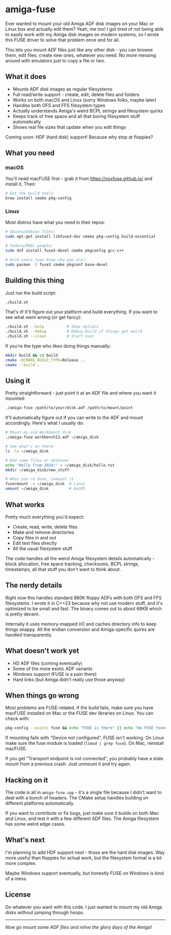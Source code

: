 # amiga-fuse

Ever wanted to mount your old Amiga ADF disk images on your Mac or Linux box and actually edit them? Yeah, me too! I got tired of not being able to easily work with my Amiga disk images on modern systems, so I wrote this FUSE driver to solve that problem once and for all.

This lets you mount ADF files just like any other disk - you can browse them, edit files, create new ones, whatever you need. No more messing around with emulators just to copy a file or two.

## What it does

- Mounts ADF disk images as regular filesystems
- Full read/write support - create, edit, delete files and folders
- Works on both macOS and Linux (sorry Windows folks, maybe later)
- Handles both OFS and FFS filesystem types
- Actually understands Amiga's weird BCPL strings and filesystem quirks
- Keeps track of free space and all that boring filesystem stuff automatically
- Shows real file sizes that update when you edit things

Coming soon: HDF (hard disk) support! Because why stop at floppies?

## What you need

### macOS
You'll need macFUSE first - grab it from https://osxfuse.github.io/ and install it. Then:

```bash
# Get the build tools
brew install cmake pkg-config
```

### Linux
Most distros have what you need in their repos:

```bash
# Ubuntu/Debian folks:
sudo apt-get install libfuse3-dev cmake pkg-config build-essential

# Fedora/RHEL people:
sudo dnf install fuse3-devel cmake pkgconfig gcc-c++

# Arch users (you know who you are):
sudo pacman -S fuse3 cmake pkgconf base-devel
```

## Building this thing

Just run the build script:
```bash
./build.sh
```

That's it! It'll figure out your platform and build everything. If you want to see what went wrong (or get fancy):

```bash
./build.sh --help          # Show options
./build.sh --debug         # Debug build if things get weird
./build.sh --clean         # Start over
```

If you're the type who likes doing things manually:
```bash
mkdir build && cd build
cmake -DCMAKE_BUILD_TYPE=Release ..
cmake --build .
```

## Using it

Pretty straightforward - just point it at an ADF file and where you want it mounted:

```bash
./amiga-fuse /path/to/your/disk.adf /path/to/mount/point
```

It'll automatically figure out if you can write to the ADF and mount accordingly. Here's what I usually do:

```bash
# Mount my old Workbench disk
./amiga-fuse workbench13.adf ~/amiga_disk

# See what's on there
ls -la ~/amiga_disk

# Add some files or whatever
echo "Hello from 2024!" > ~/amiga_disk/hello.txt
mkdir ~/amiga_disk/new_stuff

# When you're done, unmount it
fusermount -u ~/amiga_disk  # Linux
umount ~/amiga_disk         # macOS
```

## What works

Pretty much everything you'd expect:
- Create, read, write, delete files
- Make and remove directories  
- Copy files in and out
- Edit text files directly
- All the usual filesystem stuff

The code handles all the weird Amiga filesystem details automatically - block allocation, free space tracking, checksums, BCPL strings, timestamps, all that stuff you don't want to think about.

## The nerdy details

Right now this handles standard 880K floppy ADFs with both OFS and FFS filesystems. I wrote it in C++23 because why not use modern stuff, and it's optimized to be small and fast. The binary comes out to about 68KB which is pretty decent.

Internally it uses memory-mapped I/O and caches directory info to keep things snappy. All the endian conversion and Amiga-specific quirks are handled transparently.

## What doesn't work yet

- HD ADF files (coming eventually)
- Some of the more exotic ADF variants
- Windows support (FUSE is a pain there)
- Hard links (but Amiga didn't really use those anyway)

## When things go wrong

Most problems are FUSE-related. If the build fails, make sure you have macFUSE installed on Mac or the FUSE dev libraries on Linux. You can check with:

```bash
pkg-config --exists fuse && echo "FUSE is there" || echo "No FUSE found"
```

If mounting fails with "Device not configured", FUSE isn't working. On Linux make sure the fuse module is loaded (`lsmod | grep fuse`). On Mac, reinstall macFUSE.

If you get "Transport endpoint is not connected", you probably have a stale mount from a previous crash. Just unmount it and try again.

## Hacking on it

The code is all in `amiga-fuse.cpp` - it's a single file because I didn't want to deal with a bunch of headers. The CMake setup handles building on different platforms automatically.

If you want to contribute or fix bugs, just make sure it builds on both Mac and Linux, and test it with a few different ADF files. The Amiga filesystem has some weird edge cases.

## What's next

I'm planning to add HDF support next - those are the hard disk images. Way more useful than floppies for actual work, but the filesystem format is a bit more complex.

Maybe Windows support eventually, but honestly FUSE on Windows is kind of a mess.

## License

Do whatever you want with this code. I just wanted to mount my old Amiga disks without jumping through hoops.

---

*Now go mount some ADF files and relive the glory days of the Amiga!*